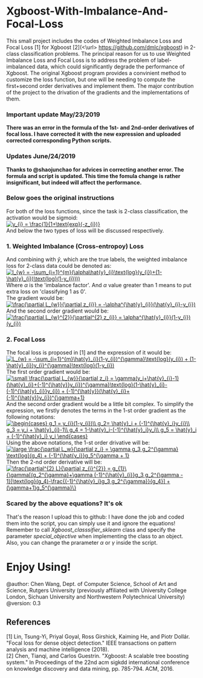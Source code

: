 # Xgboost-With-Imbalance-And-Focal-Loss
This small project includes the codes of Weighted Imbalance Loss and Focal Loss [1] for Xgboost [2](<\url> https://github.com/dmlc/xgboost) in 2-class classification problems. The principal reason for us to use Weighted Imbalance Loss and Focal Loss is to address the problem of label-imbalanced data, which could significantly degrade the performance of Xgboost. The original Xgboost program provides a convinient method to customize the loss function, but one will be needing to compute the first+second order derivatives and implement them. The major contribution of the project to the drivation of the gradients and the implementations of them.<br/>
### Important update May/23/2019
**There was an error in the formula of the 1st- and 2nd-order derivatives of focal loss. I have corrected it with the new expression and uploaded corrected corresponding Python scripts.** <br />

### Updates June/24/2019
**Thanks to @shaojunchao for advices in correcting another error. The formula and script is updated. This time the fomula change is rather insignificant, but indeed will affect the performance.** <br />

### Below goes the original instructions
For both of the loss functions, since the task is 2-class classification, the activation would be sigmoid: <br />
<a href="https://www.codecogs.com/eqnedit.php?latex=y_{i}&space;=&space;\frac{1}{1&plus;\text{exp}(-z_{i})}" target="_blank"><img src="https://latex.codecogs.com/gif.latex?y_{i}&space;=&space;\frac{1}{1&plus;\text{exp}(-z_{i})}" title="y_{i} = \frac{1}{1+\text{exp}(-z_{i})}" /></a> <br />
And below the two types of loss will be discussed respectively. <br />
### 1. Weighted Imbalance (Cross-entropoy) Loss
And combining with $\hat{y}$, which are the true labels, the weighted imbalance loss for 2-class data could be denoted as: <br />
<a href="https://www.codecogs.com/eqnedit.php?latex=l_{w}&space;=&space;-\sum_{i=1}^{m}(\alpha\hat{y}_{i}\text{log}(y_{i})&plus;(1-\hat{y}_{i})\text{log}(1-y_{i})))" target="_blank"><img src="https://latex.codecogs.com/gif.latex?l_{w}&space;=&space;-\sum_{i=1}^{m}(\alpha\hat{y}_{i}\text{log}(y_{i})&plus;(1-\hat{y}_{i})\text{log}(1-y_{i})))" title="l_{w} = -\sum_{i=1}^{m}(\alpha\hat{y}_{i}\text{log}(y_{i})+(1-\hat{y}_{i})\text{log}(1-y_{i})))" /></a>
<br />
Where $\alpha$ is the 'imbalance factor'. And $\alpha$ value greater than 1 means to put extra loss on 'classifying 1 as 0'.<br />
The gradient would be: <br />
<a href="https://www.codecogs.com/eqnedit.php?latex=\frac{\partial&space;L_{w}}{\partial&space;z_{i}}&space;=&space;-\alpha^{\hat{y}_{i}}(\hat{y}_{i}-y_{i})" target="_blank"><img src="https://latex.codecogs.com/gif.latex?\frac{\partial&space;L_{w}}{\partial&space;z_{i}}&space;=&space;-\alpha^{\hat{y}_{i}}(\hat{y}_{i}-y_{i})" title="\frac{\partial L_{w}}{\partial z_{i}} = -\alpha^{\hat{y}_{i}}(\hat{y}_{i}-y_{i})" /></a>  <br />
And the second order gradient would be: <br />
<a href="https://www.codecogs.com/eqnedit.php?latex=\frac{\partial&space;L_{w}^{2}}{\partial^{2}&space;z_{i}}&space;=&space;\alpha^{\hat{y}_{i}}(1-y_{i})(y_{i})" target="_blank"><img src="https://latex.codecogs.com/gif.latex?\frac{\partial&space;L_{w}^{2}}{\partial^{2}&space;z_{i}}&space;=&space;\alpha^{\hat{y}_{i}}(1-y_{i})(y_{i})" title="\frac{\partial L_{w}^{2}}{\partial^{2} z_{i}} = \alpha^{\hat{y}_{i}}(1-y_{i})(y_{i})" /></a>   <br />

### 2. Focal Loss
The focal loss is proposed in [1] and the expression of it would be: <br />
<a href="https://www.codecogs.com/eqnedit.php?latex=\dpi{150}&space;L_{w}&space;=&space;-\sum_{i=1}^{m}\hat{y}_{i}(1-y_{i})^{\gamma}\text{log}(y_{i})&space;&plus;&space;(1-\hat{y}_{i})y_{i}^{\gamma}\text{log}(1-y_{i})" target="_blank"><img src="https://latex.codecogs.com/gif.latex?\dpi{150}&space;L_{w}&space;=&space;-\sum_{i=1}^{m}\hat{y}_{i}(1-y_{i})^{\gamma}\text{log}(y_{i})&space;&plus;&space;(1-\hat{y}_{i})y_{i}^{\gamma}\text{log}(1-y_{i})" title="L_{w} = -\sum_{i=1}^{m}\hat{y}_{i}(1-y_{i})^{\gamma}\text{log}(y_{i}) + (1-\hat{y}_{i})y_{i}^{\gamma}\text{log}(1-y_{i})" /></a> <br />
The first order gradient would be: <br />
<a href="https://www.codecogs.com/eqnedit.php?latex=\dpi{150}&space;\small&space;\frac{\partial&space;L_{w}}{\partial&space;z_i}&space;=&space;\gamma(y_i&plus;\hat{y}_{i}-1)(\hat{y}_{i}&plus;(-1)^{\hat{y}}y_{i})^{\gamma}\text{log}(1-\hat{y}_{i}-(-1)^{\hat{y}_{i}}y_{i})&space;&plus;&space;(-1)^{\hat{y}}(\hat{y}_{i}&plus;(-1)^{\hat{y}}y_{i})^{\gamma&plus;1}" target="_blank"><img src="https://latex.codecogs.com/gif.latex?\dpi{150}&space;\small&space;\frac{\partial&space;L_{w}}{\partial&space;z_i}&space;=&space;\gamma(y_i&plus;\hat{y}_{i}-1)(\hat{y}_{i}&plus;(-1)^{\hat{y}}y_{i})^{\gamma}\text{log}(1-\hat{y}_{i}-(-1)^{\hat{y}_{i}}y_{i})&space;&plus;&space;(-1)^{\hat{y}}(\hat{y}_{i}&plus;(-1)^{\hat{y}}y_{i})^{\gamma&plus;1}" title="\small \frac{\partial L_{w}}{\partial z_i} = \gamma(y_i+\hat{y}_{i}-1)(\hat{y}_{i}+(-1)^{\hat{y}}y_{i})^{\gamma}\text{log}(1-\hat{y}_{i}-(-1)^{\hat{y}_{i}}y_{i}) + (-1)^{\hat{y}}(\hat{y}_{i}+(-1)^{\hat{y}}y_{i})^{\gamma+1}" /></a>    <br />
And the second order gradient would be a little bit complex. To simplify the expression, we firstly denotes the terms in the 1-st order gradient as the following notations: <br />
<a href="https://www.codecogs.com/eqnedit.php?latex=\dpi{150}&space;\begin{cases}&space;g_1&space;=&space;y_{i}(1-y_{i})\\&space;g_2=&space;\hat{y}_i&space;&plus;&space;(-1)^{\hat{y}_i}y_{i}\\&space;g_3&space;=&space;y_i&space;&plus;&space;\hat{y}_{i}-1\\&space;g_4&space;=&space;1-\hat{y}_i-(-1)^{\hat{y}_i}y_i\\&space;g_5&space;=&space;\hat{y}_i&space;&plus;&space;(-1)^{\hat{y}_i}&space;y_i&space;\end{cases}" target="_blank"><img src="https://latex.codecogs.com/gif.latex?\dpi{150}&space;\begin{cases}&space;g_1&space;=&space;y_{i}(1-y_{i})\\&space;g_2=&space;\hat{y}_i&space;&plus;&space;(-1)^{\hat{y}_i}y_{i}\\&space;g_3&space;=&space;y_i&space;&plus;&space;\hat{y}_{i}-1\\&space;g_4&space;=&space;1-\hat{y}_i-(-1)^{\hat{y}_i}y_i\\&space;g_5&space;=&space;\hat{y}_i&space;&plus;&space;(-1)^{\hat{y}_i}&space;y_i&space;\end{cases}" title="\begin{cases} g_1 = y_{i}(1-y_{i})\\ g_2= \hat{y}_i + (-1)^{\hat{y}_i}y_{i}\\ g_3 = y_i + \hat{y}_{i}-1\\ g_4 = 1-\hat{y}_i-(-1)^{\hat{y}_i}y_i\\ g_5 = \hat{y}_i + (-1)^{\hat{y}_i} y_i \end{cases}" /></a> <br />
Using the above notations, the 1-st order drivative will be: <br />
<a href="https://www.codecogs.com/eqnedit.php?latex=\dpi{150}&space;\large&space;\frac{\partial&space;L_w}{\partial&space;z_i}&space;=&space;\gamma&space;g_3&space;g_2^{\gamma}&space;\text{log}(g_4)&space;&plus;&space;(-1)^{\hat{y_i}}g_5^{\gamma&space;&plus;&space;1}" target="_blank"><img src="https://latex.codecogs.com/gif.latex?\dpi{150}&space;\large&space;\frac{\partial&space;L_w}{\partial&space;z_i}&space;=&space;\gamma&space;g_3&space;g_2^{\gamma}&space;\text{log}(g_4)&space;&plus;&space;(-1)^{\hat{y_i}}g_5^{\gamma&space;&plus;&space;1}" title="\large \frac{\partial L_w}{\partial z_i} = \gamma g_3 g_2^{\gamma} \text{log}(g_4) + (-1)^{\hat{y_i}}g_5^{\gamma + 1}" /></a> <br />
Then the 2-nd order derivative will be: <br />
<a href="https://www.codecogs.com/eqnedit.php?latex=\dpi{150}&space;\frac{\partial^{2}&space;L}{\partial&space;z_{i}^{2}}&space;=&space;g_{1}\{\gamma[(g_2^{\gamma}&plus;\gamma&space;(-1)^{\hat{y}_{i}}g_3&space;g_2^{\gamma&space;-&space;1})\text{log}(g_4)-\frac{(-1)^{\hat{y}_i}g_3&space;g_2^{\gamma}}{g_4}]&space;&plus;&space;(\gamma&plus;1)g_5^{\gamma}\}" target="_blank"><img src="https://latex.codecogs.com/gif.latex?\dpi{150}&space;\frac{\partial^{2}&space;L}{\partial&space;z_{i}^{2}}&space;=&space;g_{1}\{\gamma[(g_2^{\gamma}&plus;\gamma&space;(-1)^{\hat{y}_{i}}g_3&space;g_2^{\gamma&space;-&space;1})\text{log}(g_4)-\frac{(-1)^{\hat{y}_i}g_3&space;g_2^{\gamma}}{g_4}]&space;&plus;&space;(\gamma&plus;1)g_5^{\gamma}\}" title="\frac{\partial^{2} L}{\partial z_{i}^{2}} = g_{1}\{\gamma[(g_2^{\gamma}+\gamma (-1)^{\hat{y}_{i}}g_3 g_2^{\gamma - 1})\text{log}(g_4)-\frac{(-1)^{\hat{y}_i}g_3 g_2^{\gamma}}{g_4}] + (\gamma+1)g_5^{\gamma}\}" /></a>
<br />

### Scared by the above equations? It's ok
That's the reason I upload this to github: I have done the job and coded them into the script, you can simply use it and ignore the equations! Remember to call *Xgboost_classsifier_sklearn* class and specify the parameter *special_objective* when implementing the class to an object. Also, you can change the prarameter $\alpha$ or $\gamma$ inside the script.

# Enjoy Using!
@author: Chen Wang, Dept. of Computer Science, School of Art and Science, Rutgers University (previously affiliated with University College London, Sichuan University and Northwestern Polytechnical University) <br/>
@version: 0.3

## References
[1] Lin, Tsung-Yi, Priyal Goyal, Ross Girshick, Kaiming He, and Piotr Dollár. "Focal loss for dense object detection." IEEE transactions on pattern analysis and machine intelligence (2018). <br/>
[2] Chen, Tianqi, and Carlos Guestrin. "Xgboost: A scalable tree boosting system." In Proceedings of the 22nd acm sigkdd international conference on knowledge discovery and data mining, pp. 785-794. ACM, 2016.
